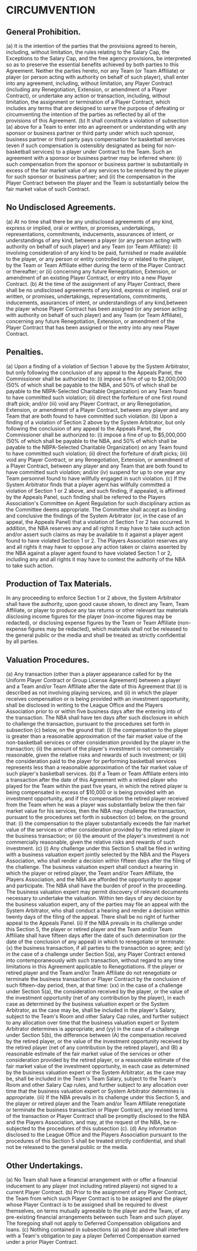 # CIRCUMVENTION

## General Prohibition.

(a) It is the intention of the parties that the provisions agreed to herein, including, without limitation, the rules relating to the Salary Cap, the Exceptions to the Salary Cap, and the free agency provisions, be interpreted so as to preserve the essential benefits achieved by both parties to this Agreement. Neither the parties hereto, nor any Team (or Team Affiliate) or player (or person acting with authority on behalf of such player), shall enter into any agreement, including, without limitation, any Player Contract (including any Renegotiation, Extension, or amendment of a Player Contract), or undertake any action or transaction, including, without limitation, the assignment or termination of a Player Contract, which includes any terms that are designed to serve the purpose of defeating or circumventing the intention of the parties as reflected by all of the provisions of this Agreement.
(b) It shall constitute a violation of subsection (a) above for a Team to enter into an agreement or understanding with any sponsor or business partner or third party under which such sponsor, business partner or third party pays compensation for basketball services (even if such compensation is ostensibly designated as being for non-basketball services) to a player under Contract to the Team. Such an agreement with a sponsor or business partner may be inferred where: (i) such compensation from the sponsor or business partner is substantially in excess of the fair market value of any services to be rendered by the player for such sponsor or business partner; and (ii) the compensation in the Player Contract between the player and the Team is substantially below the fair market value of such Contract.

## No Undisclosed Agreements.

(a) At no time shall there be any undisclosed agreements of any kind, express or implied, oral or written, or promises, undertakings, representations, commitments, inducements, assurances of intent, or understandings of any kind, between a player (or any person acting with authority on behalf of such player) and any Team (or Team Affiliate):
    (i) involving consideration of any kind to be paid, furnished or made available to the player, or any person or entity controlled by or related to the player, by the Team or Team Affiliate either during the term of the Player Contract or thereafter; or
    (ii) concerning any future Renegotiation, Extension, or amendment of an existing Player Contract, or entry into a new Player Contract.
(b) At the time of the assignment of any Player Contract, there shall be no undisclosed agreements of any kind, express or implied, oral or written, or promises, undertakings, representations, commitments, inducements, assurances of intent, or understandings of any kind,between the player whose Player Contract has been assigned (or any person acting with authority on behalf of such player) and any Team (or Team Affiliate), concerning any future Renegotiation, Extension, or amendment of the Player Contract that has been assigned or the entry into any new Player Contract.

## Penalties.

(a) Upon a finding of a violation of Section 1 above by the System Arbitrator, but only following the conclusion of any appeal to the Appeals Panel, the Commissioner shall be authorized to:
    (i) impose a fine of up to \$2,000,000 (50\% of which shall be payable to the NBA, and 50\% of which shall be payable to the NBPA-Selected Charitable Organization) on any Team found to have committed such violation;
    (ii) direct the forfeiture of one first round draft pick; and/or
    (iii) void any Player Contract, or any Renegotiation, Extension, or amendment of a Player Contract, between any player and any Team that are both found to have committed such violation.
(b) Upon a finding of a violation of Section 2 above by the System Arbitrator, but only following the conclusion of any appeal to the Appeals Panel, the Commissioner shall be authorized to:
    (i) impose a fine of up to \$5,000,000 (50\% of which shall be payable to the NBA, and 50\% of which shall be payable to the NBPA-Selected Charitable Organization) on any Team found to have committed such violation;
    (ii) direct the forfeiture of draft picks;
    (iii) void any Player Contract, or any Renegotiation, Extension, or amendment of a Player Contract, between any player and any Team that are both found to have committed such violation; and/or
    (iv) suspend for up to one year any Team personnel found to have willfully engaged in such violation.
(c) If the System Arbitrator finds that a player agent has willfully committed a violation of Section 1 or 2 above, and such finding, if appealed, is affirmed by the Appeals Panel, such finding shall be referred to the Players Association's Committee on Agent Regulation for such disciplinary action as the Committee deems appropriate. The Committee shall accept as binding and conclusive the findings of the System Arbitrator (or, in the case of an appeal, the Appeals Panel) that a violation of Section 1 or 2 has occurred. In addition, the NBA reserves any and all rights it may have to take such action and/or assert such claims as may be available to it against a player agent found to have violated Section 1 or 2. The Players Association reserves any and all rights it may have to oppose any action taken or claims asserted by the NBA against a player agent found to have violated Section 1 or 2, including any and all rights it may have to contest the authority of the NBA to take such action.

## Production of Tax Materials.

In any proceeding to enforce Section 1 or 2 above, the System Arbitrator shall have the authority, upon good cause shown, to direct any Team, Team Affiliate, or player to produce any tax returns or other relevant tax materials disclosing income figures for the player (non-income figures may be redacted), or disclosing expense figures by the Team or Team Affiliate (non-expense figures may be redacted), which materials shall not be released to the general public or the media and shall be treated as strictly confidential by all parties.

## Valuation Procedures.

(a) Any transaction (other than a player appearance called for by the Uniform Player Contract or Group License Agreement) between a player and a Team and/or Team Affiliate after the date of this Agreement that (i) is described as not involving playing services, and (ii) in which the player receives compensation or is being provided with an investment opportunity, shall be disclosed in writing to the League Office and the Players Association prior to or within five business days after the entering into of the transaction. The NBA shall have ten days after such disclosure in which to challenge the transaction, pursuant to the procedures set forth in subsection (c) below, on the ground that: (i) the compensation to the player is greater than a reasonable approximation of the fair market value of the non-basketball services or other consideration provided by the player in the transaction; (ii) the amount of the player's investment is not commercially reasonable, given the relative risks and rewards of such investment; or (iii) the consideration paid to the player for performing basketball services represents less than a reasonable approximation of the fair market value of such player's basketball services.
(b) If a Team or Team Affiliate enters into a transaction after the date of this Agreement with a retired player who played for the Team within the past five years, in which the retired player is being compensated in excess of \$10,000 or is being provided with an investment opportunity, and if the compensation the retired player received from the Team when he was a player was substantially below the then fair market value for his services, then the NBA may challenge the transaction, pursuant to the procedures set forth in subsection (c) below, on the ground that: (i) the compensation to the player substantially exceeds the fair market value of the services or other consideration provided by the retired player in the business transaction; or (ii) the amount of the player's investment is not commercially reasonable, given the relative risks and rewards of such investment.
(c) (i) Any challenge under this Section 5 shall be filed in writing with a business valuation expert jointly selected by the NBA and the Players Association, who shall render a decision within fifteen days after the filing of the challenge. The business valuation expert shall conduct a hearing in which the player or retired player, the Team and/or Team Affiliate, the Players Association, and the NBA are afforded the opportunity to appear and participate. The NBA shall have the burden of proof in the proceeding. The business valuation expert may permit discovery of relevant documents necessary to undertake the valuation. Within ten days of any decision by the business valuation expert, any of the parties may file an appeal with the System Arbitrator, who shall conduct a hearing and render a decision within twenty days of the filing of the appeal. There shall be no right of further appeal to the Appeals Panel.
    (ii) If the NBA prevails in its challenge under this Section 5, the player or retired player and the Team and/or Team Affiliate shall have fifteen days after the date of such determination (or the date of the conclusion of any appeal) in which to renegotiate or terminate: (x) the business transaction, if all parties to the transaction so agree; and (y) in the case of a challenge under Section 5(a), any Player Contract entered into contemporaneously with such transaction, without regard to any time limitations in this Agreement applicable to Renegotiations. If the player or retired player and the Team and/or Team Affiliate do not renegotiate or terminate the business transaction or Player Contract by the conclusion of such fifteen-day period, then, at that time: (xx) in the case of a challenge under Section 5(a), the consideration received by the player, or the value of the investment opportunity (net of any contribution by the player), in each case as determined by the business valuation expert or the System Arbitrator, as the case may be, shall be included in the player's Salary, subject to the Team's Room and other Salary Cap rules, and further subject to any allocation over time that the business valuation expert or System Arbitrator determines is appropriate; and (yy) in the case of a challenge under Section 5(b), the difference between (A) the compensation received by the retired player, or the value of the investment opportunity received by the retired player (net of any contribution by the retired player), and (B) a reasonable estimate of the fair market value of the services or other consideration provided by the retired player, or a reasonable estimate of the fair market value of the investment opportunity, in each case as determined by the business valuation expert or the System Arbitrator, as the case may be, shall be included in the Team's Team Salary, subject to the Team's Room and other Salary Cap rules, and further subject to any allocation over time that the business valuation expert or System Arbitrator determines is appropriate.
    (iii) If the NBA prevails in its challenge under this Section 5, and the player or retired player and the Team and/or Team Affiliate renegotiate or terminate the business transaction or Player Contract, any revised terms of the transaction or Player Contract shall be promptly disclosed to the NBA and the Players Association, and may, at the request of the NBA, be re-subjected to the procedures of this subsection (c).
(d) Any information disclosed to the League Office and the Players Association pursuant to the procedures of this Section 5 shall be treated strictly confidential, and shall not be released to the general public or the media.

## Other Undertakings.

(a) No Team shall have a financial arrangement with or offer a financial inducement to any player (not including retired players) not signed to a current Player Contract.
(b) Prior to the assignment of any Player Contract, the Team from which such Player Contract is to be assigned and the player whose Player Contract is to be assigned shall be required to divest themselves, on terms mutually agreeable to the player and the Team, of any pre-existing financial arrangements between such Team and such player. The foregoing shall not apply to Deferred Compensation obligations and loans.
(c) Nothing contained in subsections (a) and (b) above shall interfere with a Team's obligation to pay a player Deferred Compensation earned under a prior Player Contract.
